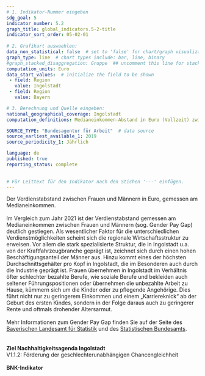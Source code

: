 ```yaml
---
# 1. Indikator-Nummer eingeben 
sdg_goal: 5 
indicator_number: 5.2
graph_title: global_indicators.5-2-title
indicator_sort_order: 05-02-01
 
# 2. Grafikart auswaehlen: 
data_non_statistical: false  # set to 'false' for chart/graph visualization 
graph_type: line  # chart types include: bar, line, binary 
#graph_stacked_disaggregation: Gruppe  ## uncomment this line for stacked bars. eplace 'Geschlecht' with the field of aggregation. 
computation_units: Euro
data_start_values:  # initialize the field to be shown  
 - field: Region 
   value: Ingolstadt 
 - field: Region 
   value: Bayern 

# 3. Berechnung und Quelle eingeben: 
national_geographical_coverage: Ingolstadt 
computation_definitions: Medianeinkommen-Abstand in Euro (Vollzeit) zwischen Frauen und Männern

SOURCE_TYPE: "Bundesagentur für Arbeit"  # data source  
source_earliest_available_1: 2019
source_periodicity_1: Jährlich

language: de   
published: true 
reporting_status: complete
 
 
# Für Leittext für den Indikator nach den Stichen '---' einfügen. 
---
```

Der Verdienstabstand zwischen Frauen und Männern in Euro, gemessen am Medianeinkommen.<br>
<br>
Im Vergleich zum Jahr 2021 ist der Verdienstabstand gemessen am Medianeinkommen zwischen Frauen und Männern (sog. Gender Pay Gap) deutlich gestiegen. Als wesentlicher Faktor für die unterschiedlichen Verdienstmöglichkeiten scheint sich die regionale Wirtschaftsstruktur zu erweisen. Vor allem die stark spezialisierte Struktur, die in Ingolstadt u.a. von der Kraftfahrzeugbranche geprägt ist, zeichnet sich durch einen hohen Beschäftigungsanteil der Männer aus. Hinzu kommt eines der höchsten Durchschnittsgehälter pro Kopf in Ingolstadt, die im Besonderen auch durch die Industrie geprägt ist. Frauen übernehmen in Ingolstadt im Verhältnis öfter schlechter bezahlte Berufe, wie soziale Berufe und bekleiden auch seltener Führungspositionen oder übernehmen die unbezahlte Arbeit zu Hause, kümmern sich um die Kinder oder zu pflegende Angehörige. Dies führt nicht nur zu geringerem Einkommen und einem „Karriereknick“ ab der Geburt des ersten Kindes, sondern in der Folge daraus auch zu geringerer Rente und oftmals drohender Altersarmut.<br>
<br>
Mehr Informationen zum Gender Pay Gap finden Sie auf der Seite des <a href="https://www.statistik.bayern.de/presse/mitteilungen/2024/pm061/index.html#:~:text=Betrachtet%20man%20den%20Verdienstabstand%20zwischen,im%20Vorjahr%20%E2%80%93%20bei%20sieben%20Prozent.">Bayerischen Landesamt für Statistik</a> und des <a href="https://www.destatis.de/DE/Themen/Arbeit/Verdienste/Verdienste-GenderPayGap/_inhalt.html#1127846">Statistischen Bundesamts</a>.<br>   
<br>
<b>Ziel Nachhaltigkeitsagenda Ingolstadt</b><br>
V1.1.2: Förderung der geschlechterunabhängigen Chancengleichheit <br>
<br>
<b>BNK-Indikator</b>
